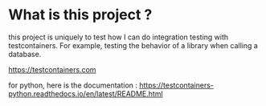 # What is this project ?

this project is uniquely to test how I can do integration testing with testcontainers.
For example, testing the behavior of a library when calling a database.

https://testcontainers.com

for python, here is the documentation : https://testcontainers-python.readthedocs.io/en/latest/README.html